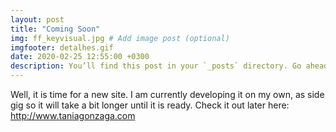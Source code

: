 ```yaml
---
layout: post
title: "Coming Soon"
img: ff_keyvisual.jpg # Add image post (optional)
imgfooter: detalhes.gif
date: 2020-02-25 12:55:00 +0300
description: You’ll find this post in your `_posts` directory. Go ahead and edit it and re-build the site to see your changes. # Add post description (optional)
---
```


Well, it is time for a new site. I am currently developing it on my own, as side gig so it will take a bit longer until it is ready. Check it out later here: http://www.taniagonzaga.com  
